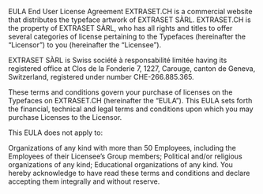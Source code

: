EULA
End User License Agreement
EXTRASET.CH is a commercial website that distributes the typeface artwork of EXTRASET SÀRL. EXTRASET.CH is the property of EXTRASET SÀRL, who has all rights and titles to offer several categories of license pertaining to the Typefaces (hereinafter the “Licensor”) to you (hereinafter the “Licensee”).

EXTRASET SÀRL is Swiss société à responsabilité limitée having its registered office at Clos de la Fonderie 7, 1227, Carouge, canton de Geneva, Switzerland, registered under number CHE-266.885.365.

These terms and conditions govern your purchase of licenses on the Typefaces on EXTRASET.CH (hereinafter the “EULA”). This EULA sets forth the financial, technical and legal terms and conditions upon which you may purchase Licenses to the Licensor.

This EULA does not apply to:

Organizations of any kind with more than 50 Employees, including the Employees of their Licensee’s Group members;
Political and/or religious organizations of any kind;
Educational organizations of any kind.
You hereby acknowledge to have read these terms and conditions and declare accepting them integrally and without reserve.
